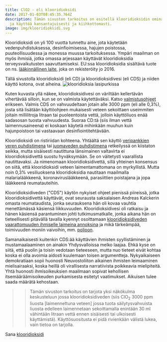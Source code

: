 ```yaml
---
title: ClO2 - eli klooridioksidi
date: 2017-01-03T08:45:35.764Z
description: Tämän sivuston tarkoitus on esitellä klooridioksidin ominaisuuksia
  ja käyttöä kansantajuisesti ja kiihkottomasti.
image: img/klooridioksidi.svg
---
```



Klooridioksidi on yli 100 vuotta tunnettu aine, jota käytetään vedenpuhdistuksessa, desinfioimisessa, hajujen poistossa, puuteollisuudessa ja monessa muussa tarkoituksessa. Ympäri maailman on myös ihmisiä, jotka omassa arjessaan käyttävät klooridioksidia terveysvaikutusten saavuttamiseksi. EU:ssa klooridioksidia sisältävä tuote on ns. [lääkinnällinen laite](https://xit.fi/bf), joka on rekisteröity jo 2016.

Tällä sivustolla klooridioksidi (eli CD) ja klooridioksidivesi (eli CDS) ja niiden käyttö kotona, ovat aiheina.
![klooridioksia lasipurkissa](img/klooridioksidi-cds-vesipullo-ruisku-tiukka.jpg "Klooridioksia lasipurkissa")

Kuten kuvasta yllä näkee, klooridioksidivesi on väriltään kellertävän vihertävää silloin, kun se on valmista käytettäväksi. Katso [valmistusohjeet](/post/raaka-aineet-kun-teen-klooridioksidia-kotona/) erikseen. Valmis CDS on vahvuudeltaan jotain alle 3000 ppm (eli alle 0,3%), josta sitä lisätään käyttöohjeen mukaisesti veteen sekoittaen useimmiten joitain millilitroja litraan tai puoleentoista vettä, jolloin käyttöliuos enää sadasosan tuosta vahvuudesta. Suoraa CD:tä (siis ilman vettä laimennusaineena) ei koskaan käytetä mihinkään muuhun kuin hajunpoistoon tai vastaavaan desinfiointitehtävään.

Klooridioksidi on ristiriidan kohteena. Yhtäältä sen käyttö [veripankkien veren puhdistimena](https://patents.google.com/patent/US5240829A/en) tai [juomaveden puhdistimena](http://www.fsih.fi/wp-content/uploads/2016/10/Juomaveden_puhdistaminen_8.1.2013.pdf)  retkeilyssä on kiistaton seikka, mutta sisäisesti nautittuna länsimainen valtavirta ei klooridioksidivettä suostu hyväksymään. Se on väitetysti vaarallista nautittavaksi. Ja nimenomaan klooridioksidivettä, sillä yhteinen konsensus on siitä, että klooridioksidi veteen laimentamattomana on myrkyllistä. Mutta noin 0,3% vesiliuoksena klooridioksidia nautitaan maailmalla malarialääkkeenä, koronaviruslääkkeenä, parasiittien poistajana ja jopa lääkkeenä reumatauteihin.

Klooridioksidiveden ("CDS") käytön nykyiset ohjeet pienissä piireissä, jotka klooridioksidivettä käyttävät, ovat seurausta saksalaisen Andreas Kalckerin omasta reumataudista, jonka seurauksena hän oli kovaa vauhtia menettämässä käsiensä liikkuvuuden. Klooridioksidivesi oli ratkaisu ja hänen käsiensä parantuminen johti tutkimusmatkalle, jonka aikana hän on tieteellisesti pitävällä tavalla kyennyt osoittamaan [klooridioksidiveden vaarattomuuden ihmiselle laimeina annoksina](https://andreaskalcker.com/wp-content/uploads/2016/04/2.-Controlled-Clinical-Evaluations-of-Clo2-in-Man.pdf) ja mikä tärkeämpää, toimivuuden moniin vaivoihin, mm. [polioon](https://andreaskalcker.com/wp-content/uploads/2016/04/Mechanisms-of-Inactivation-of-Poliovirus-by-Chlorine-Dioxide7.pdf).

Samanaikaisesti kuitenkin CDS:ää käyttävien ihmisten syyllistäminen ja mustamaalaaminen on ainakin Yhdysvalloissa melko laajaa. Ehkä kyse on siitä, että puolin ja toisin vedotaan tieteeseen, mutta nuo tieteet eivät kohtaa koska ei olla avoimia aidosti kuulemaan toisen argumentteja. Nykyaikaiseen demokratiaan sopii huonosti Neuvostoliiton aikainen ihmisten leimaaminen mielisairaaksi, koska heillä oli virallisesta narratiivista poikkeavia mielipiteitä. Yhtä huonosti ihmisoikeuksien maailmaan sopivat kehollisen itsemääräämisoikeuden purkamisesta esitetyt vaatimukset. Aikuisen tulee saada määrätä kehostaan.

>> Tämän sivuston tarkoitus on tarjota yksi näkökulma keskusteluun jossa klooridioksidiveden (siis ClO<sub>2</sub> 3000 ppm liuosta [laimennettuna veteen] jossa tuota säilytysvahvuista liuosta edelleen laimennetaan sekoittamalla enintään 30 ml vähintään litraan vettä ennen sisäisesti tai ulkoisesti käyttämistä). Käyttösuositusta ei pidä rivienkään välistä lukea, vain tietoa on tarjolla.


Sana [klooridioksidi](https://en.wiktionary.org/wiki/klooridioksidi)